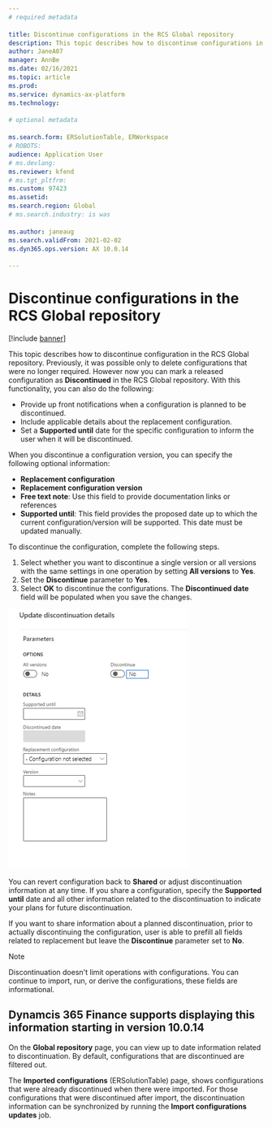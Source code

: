 ```yaml
---
# required metadata

title: Discontinue configurations in the RCS Global repository
description: This topic describes how to discontinue configurations in the RCS Global repository.
author: JaneA07      
manager: AnnBe
ms.date: 02/16/2021
ms.topic: article
ms.prod: 
ms.service: dynamics-ax-platform
ms.technology: 

# optional metadata

ms.search.form: ERSolutionTable, ERWorkspace
# ROBOTS: 
audience: Application User
# ms.devlang: 
ms.reviewer: kfend
# ms.tgt_pltfrm: 
ms.custom: 97423
ms.assetid: 
ms.search.region: Global
# ms.search.industry: is was

ms.author: janeaug
ms.search.validFrom: 2021-02-02
ms.dyn365.ops.version: AX 10.0.14

---
```

# Discontinue configurations in the RCS Global repository

[!include [banner](../includes/banner.md)]

This topic describes how to discontinue configuration in the RCS Global repository. Previously, it was possible only to delete configurations that were no longer required. However now you can mark a released configuration as **Discontinued** in the RCS Global repository. With this functionality, you can also do the following: 
 
 - Provide up front notifications when a configuration is planned to be discontinued.
 - Include applicable details about the replacement configuration.
 - Set a **Supported until** date for the specific configuration to inform the user when it will be discontinued.

When you discontinue a configuration version, you can specify the following optional information:

  - **Replacement configuration**
  - **Replacement configuration version**
  - **Free text note**: Use this field to provide documentation links or references
  - **Supported until**: This field provides the proposed date up to which the current configuration/version will be supported. This date must be updated manually.
  
To discontinue the configuration, complete the following steps. 

1. Select whether you want to discontinue a single version or all versions with the same settings in one operation by setting **All versions** to **Yes**. 
2. Set the **Discontinue** parameter to **Yes**.
3. Select **OK** to discontinue the configurations. The **Discontinued date** field will be populated when you save the changes.

![Discontinue configuration information](articles/finance/localizations/media/Discontinue_details_2.png)
  
You can revert configuration back to **Shared** or adjust discontinuation information at any time. If you share a configuration, specify the **Supported until** date and all other information related to the discontinuation to indicate your plans for future discontinuation.

If you want to share information about a planned discontinuation, prior to actually discontinuing the configuration, user is able to prefill all fields related to replacement but leave the **Discontinue** parameter set to **No**.

> [!NOTE]
> Discontinuation doesn't limit operations with configurations. You can continue to import, run, or derive the configurations, these fields are informational.

## Dynamcis 365 Finance supports displaying this information starting in version 10.0.14

On the **Global repository** page, you can view up to date information related to discontinuation. By default, configurations that are discontinued are filtered out.
  
The **Imported configurations** (ERSolutionTable) page, shows configurations that were already discontinued when there were imported. For those configurations that were discontinued after import, the discontinuation information can be synchronized by running the **Import configurations updates** job.


